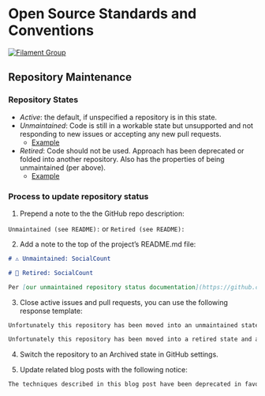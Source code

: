 # Open Source Standards and Conventions

[![Filament Group](http://filamentgroup.com/images/fg-logo-positive-sm-crop.png) ](http://www.filamentgroup.com/)

## Repository Maintenance

### Repository States

* _Active_: the default, if unspecified a repository is in this state.
* _Unmaintained_: Code is still in a workable state but unsupported and not responding to new issues or accepting any new pull requests.
    * [Example](https://github.com/filamentgroup/jQuery-Equal-Heights)
* _Retired_: Code should not be used. Approach has been deprecated or folded into another repository. Also has the properties of being unmaintained (per above).
    * [Example](https://github.com/filamentgroup/face-off/)

### Process to update repository status

1. Prepend a note to the the GitHub repo description:

`Unmaintained (see README):` or `Retired (see README):`

2. Add a note to the top of the project’s README.md file:

```markdown
# ⚠️ Unmaintained: SocialCount
```

```markdown
# 🚫 Retired: SocialCount
```

```markdown
Per [our unmaintained repository status documentation](https://github.com/filamentgroup/standards-and-conventions/blob/master/repository-maintenance.md#unmaintained) this repository is in an as-is state and is no longer accepting issue reports or pull requests.
```

3. Close active issues and pull requests, you can use the following response template:

```markdown
Unfortunately this repository has been moved into an unmaintained state and as such all open issues and pull requests will now be closed. The content there-in has been deprecated in favor of [LINK TO NEW CONTENT HERE]().
```

```markdown
Unfortunately this repository has been moved into a retired state and as such all open issues and pull requests will now be closed. The content there-in has been deprecated in favor of [LINK TO NEW CONTENT HERE]().
```

4. Switch the repository to an Archived state in GitHub settings.

5. Update related blog posts with the following notice:

```markdown
The techniques described in this blog post have been deprecated in favor of [LINK TO NEW CONTENT HERE]().
```
